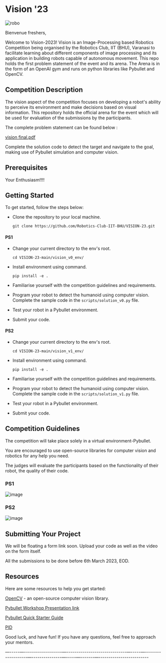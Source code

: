 # Vision '23

![robo](https://user-images.githubusercontent.com/120899038/222499315-4d8546e2-3fee-427b-be2a-ae76ddc3c088.png)


Bienvenue freshers,

Welcome to Vision-2023! Vision is an Image-Processing based Robotics Competition being organised by the Robotics Club, IIT (BHU), Varanasi to facilitate learning about different components of image processing and its application in building robots capable of autonomous movement. This repo holds the first problem statement of the event and its arena. The Arena is in the form of an OpenAI gym and runs on python libraries like Pybullet and OpenCV.

## Competition Description


The vision aspect of the competition focuses on developing a robot's ability to perceive its environment and make decisions based on visual information.
This repository holds the official arena for the event which will be used for evaluation of the submissions by the participants. 

The complete problem statement can be found below :

[vision final.pdf](https://github.com/Robotics-Club-IIT-BHU/VISION-23/files/10874936/vision.final.pdf)

Complete the solution code to detect the target and navigate to the goal, making use of Pybullet simulation and computer vision.



## Prerequisites

Your Enthusiasm!!!!


## Getting Started
To get started, follow the steps below:

* Clone the repository to your local machine.

    ```
    git clone https://github.com/Robotics-Club-IIT-BHU/VISION-23.git 
    ```



#### PS1

* Change your current directory to the env's root.

    ```
    cd VISION-23-main/vision_v0_env/
    ```
* Install environment using command.
    
    ```
    pip install -e .
    ```

* Familiarise yourself with the competition guidelines and requirements.

* Program your robot to detect the humanoid using computer vision. Complete the sample code in the `scripts/solution_v0.py` file.
* Test your robot in a Pybullet environment.
* Submit your code.



#### PS2

* Change your current directory to the env's root.

    ```
    cd VISION-23-main/vision_v1_env/
    ```
* Install environment using command.
    
    ```
    pip install -e .
    ```

* Familiarise yourself with the competition guidelines and requirements.

* Program your robot to detect the humanoid using computer vision. Complete the sample code in the `scripts/solution_v1.py` file.
* Test your robot in a Pybullet environment.
* Submit your code.



## Competition Guidelines

The competition will take place solely in a virtual environment-Pybullet.

You are encouraged to use open-source libraries for computer vision and robotics for any help you need.

The judges will evaluate the participants based on the functionality of their robot, the quality of their code.

### PS1

![image](https://user-images.githubusercontent.com/120899038/222521092-06c19a35-cc62-4a57-a7a5-9c2c6dc64766.png)

### PS2

![image](https://user-images.githubusercontent.com/120899038/222521908-cc9b92b0-7acf-46b5-ab08-0e1c16124ecb.png)


## Submitting Your Project

We will be floating a form link soon. Upload your code as well as the video on the form itself. 

All the submissions to be done before 6th March 2023, EOD.


## Resources
Here are some resources to help you get started:

[OpenCV](https://docs.opencv.org/4.x/) - an open-source computer vision library.

[Pybullet Workshop Presentation link](https://docs.google.com/presentation/d/1GOtJJlYNM3bD58aDP8NgCF2n8hoL5g8fXXuQwnnzkpE/edit#slide=id.g1102d05d31e_0_104)

[Pybullet Quick Starter Guide](https://usermanual.wiki/Document/pybullet20quickstart20guide.479068914/view)

[PID](https://youtu.be/wkfEZmsQqiA)

Good luck, and have fun! If you have any questions, feel free to approach your mentors.




—-----—-------------------—------------------------------—-----—-------------------—---------------—-----—-------—-------------------------
